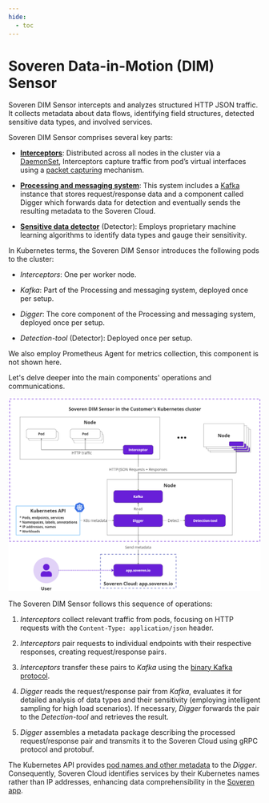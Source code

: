 ```yaml
---
hide:
  - toc
---
```


# Soveren Data-in-Motion (DIM) Sensor

Soveren DIM Sensor intercepts and analyzes structured HTTP JSON traffic. It collects metadata about data flows, identifying field structures, detected sensitive data types, and involved services.

Soveren DIM Sensor comprises several key parts:

* [**Interceptors**](traffic-interception/): Distributed across all nodes in the cluster via a [DaemonSet](https://kubernetes.io/docs/concepts/workloads/controllers/daemonset/), Interceptors capture traffic from pod’s virtual interfaces using a [packet capturing](https://www.tcpdump.org/) mechanism.

* [**Processing and messaging system**](traffic-processing/): This system includes a [Kafka](https://kafka.apache.org/) instance that stores request/response data and a component called Digger which forwards data for detection and eventually sends the resulting metadata to the Soveren Cloud.

* [**Sensitive data detector**](../detection/) (Detector): Employs proprietary machine learning algorithms to identify data types and gauge their sensitivity.

In Kubernetes terms, the Soveren DIM Sensor introduces the following pods to the cluster:

* _Interceptors_: One per worker node.

* _Kafka_: Part of the Processing and messaging system, deployed once per setup.

* _Digger_: The core component of the Processing and messaging system, deployed once per setup.

* _Detection-tool_ (Detector): Deployed once per setup.

We also employ Prometheus Agent for metrics collection, this component is not shown here.

Let's delve deeper into the main components' operations and communications.

![The end-to-end flow of the Soveren DIM Sensor](../../img/architecture/dim-sensor-flow.png "The end-to-end flow of the Soveren DIM Sensor")

The Soveren DIM Sensor follows this sequence of operations:

1. _Interceptors_ collect relevant traffic from pods, focusing on HTTP requests with the `Content-Type: application/json` header.

2. _Interceptors_ pair requests to individual endpoints with their respective responses, creating request/response pairs.

3. _Interceptors_ transfer these pairs to _Kafka_ using the [binary Kafka protocol](https://kafka.apache.org/protocol.html).

4. _Digger_ reads the request/response pair from _Kafka_, evaluates it for detailed analysis of data types and their sensitivity (employing intelligent sampling for high load scenarios). If necessary, _Digger_ forwards the pair to the _Detection-tool_ and retrieves the result.

5. _Digger_ assembles a metadata package describing the processed request/response pair and transmits it to the Soveren Cloud using gRPC protocol and protobuf.

The Kubernetes API provides [pod names and other metadata](k8s-metadata/) to the _Digger_. Consequently, Soveren Cloud identifies services by their Kubernetes names rather than IP addresses, enhancing data comprehensibility in the [Soveren app](https://app.soveren.io/).